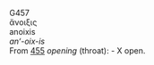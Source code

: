 <body>
  <p>G457<br>  ἄνοιξις  <br> anoixis  <br><i>an‘-oix-is </i><br>From <a href="g0455.htm">455</a>  <i>opening</i> (throat): - X open.<br></p>
 </body>